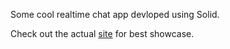 Some cool realtime chat app devloped using Solid.

Check out the actual [site](https://hackchat.dev) for best showcase.
